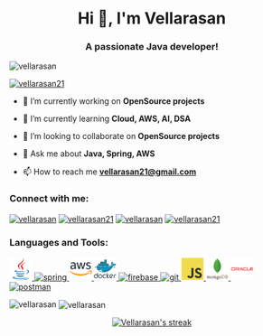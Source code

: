 <h1 align="center">Hi 👋, I'm Vellarasan</h1>
<h3 align="center">A passionate Java developer!</h3>

<p align="left"> <img src="https://komarev.com/ghpvc/?username=vellarasan&label=Profile%20views&color=0e75b6&style=flat" alt="vellarasan" /> </p>

<p align="left"> <a href="https://twitter.com/vellarasan21" target="blank"><img src="https://img.shields.io/twitter/follow/vellarasan21?logo=twitter&style=for-the-badge" alt="vellarasan21" /></a> </p>

- 🔭 I’m currently working on **OpenSource projects**

- 🌱 I’m currently learning **Cloud, AWS, AI, DSA**

- 👯 I’m looking to collaborate on **OpenSource projects**

- 💬 Ask me about **Java, Spring, AWS**

- 📫 How to reach me **vellarasan21@gmail.com**

<h3 align="left">Connect with me:</h3>
<p align="left">
<a href="https://dev.to/vellarasan" target="blank"><img align="center" src="https://cdn.jsdelivr.net/npm/simple-icons@3.0.1/icons/dev-dot-to.svg" alt="vellarasan" height="30" width="40" /></a>
<a href="https://twitter.com/vellarasan21" target="blank"><img align="center" src="https://cdn.jsdelivr.net/npm/simple-icons@3.0.1/icons/twitter.svg" alt="vellarasan21" height="30" width="40" /></a>
<a href="https://linkedin.com/in/vellarasan" target="blank"><img align="center" src="https://cdn.jsdelivr.net/npm/simple-icons@3.0.1/icons/linkedin.svg" alt="vellarasan" height="30" width="40" /></a>
<a href="https://instagram.com/vellarasan21" target="blank"><img align="center" src="https://cdn.jsdelivr.net/npm/simple-icons@3.0.1/icons/instagram.svg" alt="vellarasan21" height="30" width="40" /></a>
</p>

<h3 align="left">Languages and Tools:</h3>
<p align="left"> 
<a href="https://www.java.com" target="_blank"> <img src="https://raw.githubusercontent.com/devicons/devicon/master/icons/java/java-original.svg" alt="java" width="40" height="40"/> </a> 
<a href="https://spring.io/" target="_blank"> <img src="https://www.vectorlogo.zone/logos/springio/springio-icon.svg" alt="spring" width="40" height="40"/> </a> 
<a href="https://aws.amazon.com" target="_blank"> <img src="https://raw.githubusercontent.com/devicons/devicon/master/icons/amazonwebservices/amazonwebservices-original-wordmark.svg" alt="aws" width="40" height="40"/> </a> 
<a href="https://www.docker.com/" target="_blank"> <img src="https://raw.githubusercontent.com/devicons/devicon/master/icons/docker/docker-original-wordmark.svg" alt="docker" width="40" height="40"/> </a> 
<a href="https://firebase.google.com/" target="_blank"> <img src="https://www.vectorlogo.zone/logos/firebase/firebase-icon.svg" alt="firebase" width="40" height="40"/> </a> 
<a href="https://git-scm.com/" target="_blank"> <img src="https://www.vectorlogo.zone/logos/git-scm/git-scm-icon.svg" alt="git" width="40" height="40"/> </a>  
<a href="https://developer.mozilla.org/en-US/docs/Web/JavaScript" target="_blank"> <img src="https://raw.githubusercontent.com/devicons/devicon/master/icons/javascript/javascript-original.svg" alt="javascript" width="40" height="40"/> </a> 
<a href="https://www.mongodb.com/" target="_blank"> <img src="https://raw.githubusercontent.com/devicons/devicon/master/icons/mongodb/mongodb-original-wordmark.svg" alt="mongodb" width="40" height="40"/> </a>
<a href="https://www.oracle.com/" target="_blank"> <img src="https://raw.githubusercontent.com/devicons/devicon/master/icons/oracle/oracle-original.svg" alt="oracle" width="40" height="40"/> </a> <a href="https://postman.com" target="_blank"> <img src="https://www.vectorlogo.zone/logos/getpostman/getpostman-icon.svg" alt="postman" width="40" height="40"/> </a> 
</p>

<p><img align="left" src="https://github-readme-stats.vercel.app/api/top-langs?username=vellarasan&show_icons=true&locale=en&layout=compact" alt="vellarasan" /></p>

<p>&nbsp;<img align="center" src="https://github-readme-stats.vercel.app/api?username=vellarasan&show_icons=true&locale=en" alt="vellarasan" /></p>

<p align="center">
    <a href="https://github.com/Vellarasan">
      <!-- Use https://streak-stats.demolab.com or self-host with your own Vercel app - visit https://git.io/streak-stats for instructions -->
      <img title="🔥 Get streak stats for your profile at git.io/streak-stats" alt="Vellarasan's streak" src="https://github-readme-streak-stats-eight.vercel.app/?user=Vellarasan&theme=transparent&hide_border=true&border_radius=3"/>
    </a>
</p>

